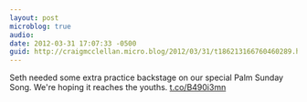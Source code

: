 ```yaml
---
layout: post
microblog: true
audio: 
date: 2012-03-31 17:07:33 -0500
guid: http://craigmcclellan.micro.blog/2012/03/31/t186213166760460289.html
---
```

Seth needed some extra practice backstage on our special Palm Sunday Song. We're hoping it reaches the youths. [t.co/B490i3mn](http://t.co/B490i3mn)
